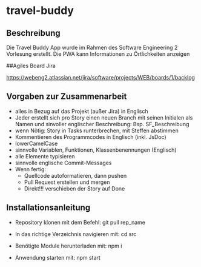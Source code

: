 # travel-buddy
## Beschreibung
Die Travel Buddy App wurde im Rahmen des Software Engineering 2 Vorlesung erstellt. Die PWA kann Informationen zu Örtlichkeiten anzeigen

##Agiles Board Jira

https://webeng2.atlassian.net/jira/software/projects/WEB/boards/1/backlog

## Vorgaben zur Zusammenarbeit
- alles in Bezug auf das Projekt (außer Jira) in Englisch
- Jeder erstellt sich pro Story einen neuen Branch mit seinen Initialen als Namen und sinvoller englischer Beschreibung: Bsp. SF_Beschreibung
- wenn Nötig: Story in Tasks runterbrechen, mit Steffen abstimmen
- Kommentieren des Programmcodes in Englisch (inkl. JsDoc)
- lowerCamelCase
- sinnvolle Variablen, Funktionen, Klassenbenennungen (Englisch)
- alle Elemente typisieren
- sinnvolle englische Commit-Messages
- Wenn fertig:
	- Quellcode autoformatieren, dann pushen
	- Pull Request erstellen und mergen
	- Direkt!!! verschieben der Story auf Done

## Installationsanleitung

- Repository klonen mit dem Befehl: git pull rep_name

- In das richtige Verzeichnis navigieren mit: cd src

- Benötigte Module herunterladen mit: npm i

- Anwendung starten mit: npm start
